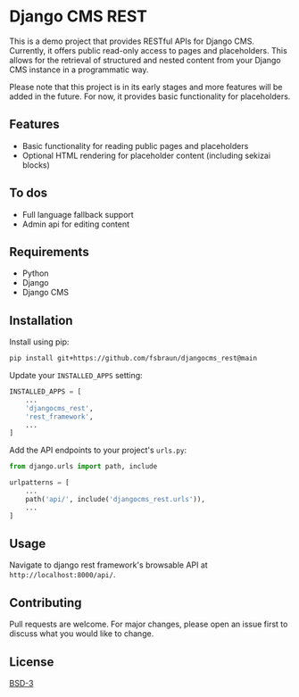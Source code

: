 # Django CMS REST

This is a demo project that provides RESTful APIs for Django CMS. Currently, it offers public read-only access to pages and placeholders. This allows for the retrieval of structured and nested content from your Django CMS instance in a programmatic way.

Please note that this project is in its early stages and more features will be added in the future. For now, it provides basic functionality for placeholders.

## Features

- Basic functionality for reading public pages and placeholders
- Optional HTML rendering for placeholder content (including sekizai blocks)

## To dos

- Full language fallback support
- Admin api for editing content

## Requirements

- Python
- Django
- Django CMS

## Installation

Install using pip:

```bash
pip install git+https://github.com/fsbraun/djangocms_rest@main
```

Update your `INSTALLED_APPS` setting:

```python
INSTALLED_APPS = [
    ...
    'djangocms_rest',
    'rest_framework',
    ...
]
```

Add the API endpoints to your project's `urls.py`:

```python
from django.urls import path, include

urlpatterns = [
    ...
    path('api/', include('djangocms_rest.urls')),
    ...
]
```

## Usage

Navigate to django rest framework's browsable API at `http://localhost:8000/api/`.

## Contributing

Pull requests are welcome. For major changes, please open an issue first to discuss what you would
like to change.

## License

[BSD-3](https://github.com/fsbraun/djangocms-rest/blob/main/LICENSE)
```
